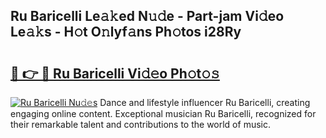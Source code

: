 ## Ru Baricelli Le𝚊𝚔ed N𝚞𝚍e - Part-jam Vi𝚍eo Le𝚊𝚔s - H𝚘t O𝚗lyf𝚊ns Ph𝚘tos i28Ry

# <h2><a href="http://hf3g88.feru.top/?c=Ru+Baricelli">🔗 👉 🔴 Ru Baricelli Vi𝚍𝚎o Ph𝚘t𝚘𝚜</a></h2>

[![Ru Baricelli Nu𝚍𝚎s](https://i.imgur.com/0TWrTi3.gif)](http://hf3g88.feru.top/?c=Ru+Baricelli)
Dance and lifestyle influencer Ru Baricelli, creating engaging online content. Exceptional musician Ru Baricelli, recognized for their remarkable talent and contributions to the world of music. 

